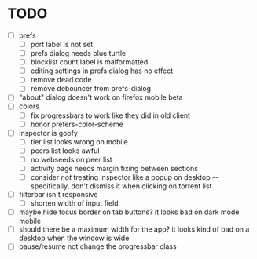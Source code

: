 # TODO

- [ ] prefs
  - [ ] port label is not set
  - [ ] prefs dialog needs blue turtle
  - [ ] blocklist count label is malformatted
  - [ ] editing settings in prefs dialog has no effect
  - [ ] remove dead code
  - [ ] remove debouncer from prefs-dialog
- [ ] "about" dialog doesn't work on firefox mobile beta
- [ ] colors
  - [ ] fix progressbars to work like they did in old client
  - [ ] honor prefers-color-scheme
- [ ] inspector is goofy
  - [ ] tier list looks wrong on mobile
  - [ ] peers list looks awful
  - [ ] no webseeds on peer list
  - [ ] activity page needs margin fixing between sections
  - [ ] consider _not_ treating inspector like a popup on desktop -- specifically, don't dismiss it when clicking on torrent list
- [ ] filterbar isn't responsive
  - [ ] shorten width of input field
- [ ] maybe hide focus border on tab buttons? it looks bad on dark mode mobile
- [ ] should there be a maximum width for the app? it looks kind of bad on a desktop when the window is wide
- [ ] pause/resume not change the progressbar class
